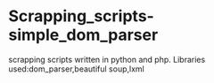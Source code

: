 # Scrapping_scripts-simple_dom_parser 

scrapping scripts written in python and php.
Libraries used:dom_parser,beautiful soup,lxml
